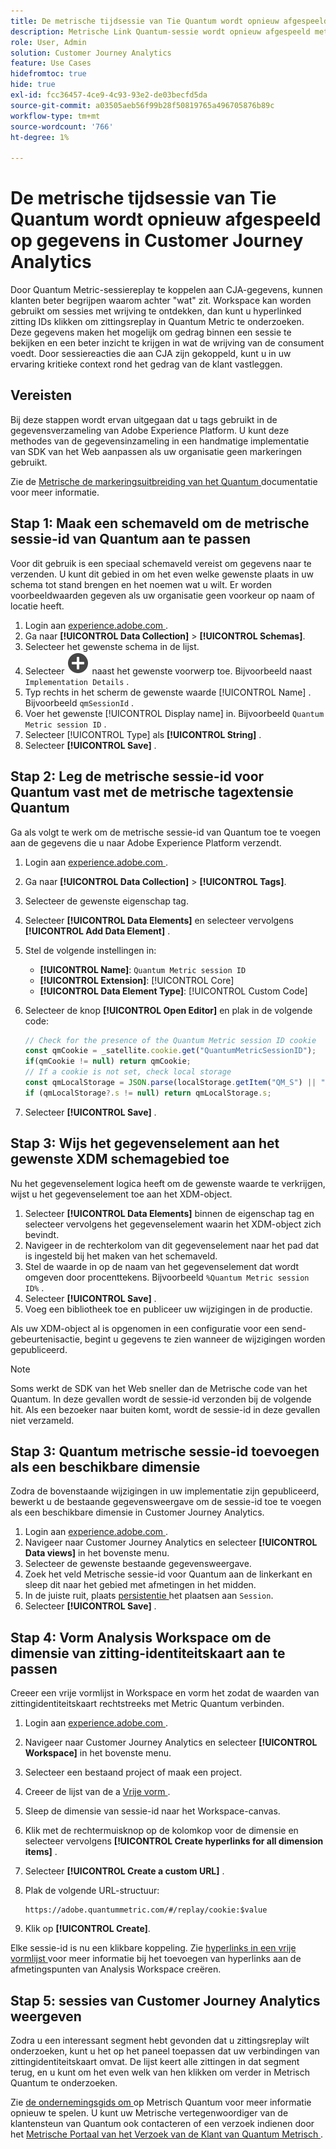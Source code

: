 ```yaml
---
title: De metrische tijdsessie van Tie Quantum wordt opnieuw afgespeeld op gegevens in Customer Journey Analytics
description: Metrische Link Quantum-sessie wordt opnieuw afgespeeld met CJA-gegevens om beter te begrijpen waarom achter "wat" zit.
role: User, Admin
solution: Customer Journey Analytics
feature: Use Cases
hidefromtoc: true
hide: true
exl-id: fcc36457-4ce9-4c93-93e2-de03becfd5da
source-git-commit: a03505aeb56f99b28f50819765a496705876b89c
workflow-type: tm+mt
source-wordcount: '766'
ht-degree: 1%

---
```


# De metrische tijdsessie van Tie Quantum wordt opnieuw afgespeeld op gegevens in Customer Journey Analytics

Door Quantum Metric-sessiereplay te koppelen aan CJA-gegevens, kunnen klanten beter begrijpen waarom achter &quot;wat&quot; zit.  Workspace kan worden gebruikt om sessies met wrijving te ontdekken, dan kunt u hyperlinked zitting IDs klikken om zittingsreplay in Quantum Metric te onderzoeken.  Deze gegevens maken het mogelijk om gedrag binnen een sessie te bekijken en een beter inzicht te krijgen in wat de wrijving van de consument voedt.  Door sessiereacties die aan CJA zijn gekoppeld, kunt u in uw ervaring kritieke context rond het gedrag van de klant vastleggen.

## Vereisten

Bij deze stappen wordt ervan uitgegaan dat u tags gebruikt in de gegevensverzameling van Adobe Experience Platform. U kunt deze methodes van de gegevensinzameling in een handmatige implementatie van SDK van het Web aanpassen als uw organisatie geen markeringen gebruikt.

Zie de [ Metrische de markeringsuitbreiding van het Quantum ](https://experienceleague.adobe.com/en/docs/experience-platform/destinations/catalog/analytics/quantum-metric) documentatie voor meer informatie.

## Stap 1: Maak een schemaveld om de metrische sessie-id van Quantum aan te passen

Voor dit gebruik is een speciaal schemaveld vereist om gegevens naar te verzenden. U kunt dit gebied in om het even welke gewenste plaats in uw schema tot stand brengen en het noemen wat u wilt. Er worden voorbeeldwaarden gegeven als uw organisatie geen voorkeur op naam of locatie heeft.

1. Login aan [ experience.adobe.com ](https://experience.adobe.com).
1. Ga naar **[!UICONTROL Data Collection]** > **[!UICONTROL Schemas]**.
1. Selecteer het gewenste schema in de lijst.
1. Selecteer ![ voeg gebiedspictogram ](/help/assets/icons/AddCircle.svg) naast het gewenste voorwerp toe. Bijvoorbeeld naast `Implementation Details` .
1. Typ rechts in het scherm de gewenste waarde [!UICONTROL Name] . Bijvoorbeeld `qmSessionId` .
1. Voer het gewenste [!UICONTROL Display name] in. Bijvoorbeeld `Quantum Metric session ID` .
1. Selecteer [!UICONTROL Type] als **[!UICONTROL String]** .
1. Selecteer **[!UICONTROL Save]** .

## Stap 2: Leg de metrische sessie-id voor Quantum vast met de metrische tagextensie Quantum

Ga als volgt te werk om de metrische sessie-id van Quantum toe te voegen aan de gegevens die u naar Adobe Experience Platform verzendt.

1. Login aan [ experience.adobe.com ](https://experience.adobe.com).
1. Ga naar **[!UICONTROL Data Collection]** > **[!UICONTROL Tags]**.
1. Selecteer de gewenste eigenschap tag.
1. Selecteer **[!UICONTROL Data Elements]** en selecteer vervolgens **[!UICONTROL Add Data Element]** .
1. Stel de volgende instellingen in:
   * **[!UICONTROL Name]**: `Quantum Metric session ID`
   * **[!UICONTROL Extension]**: [!UICONTROL Core]
   * **[!UICONTROL Data Element Type]**: [!UICONTROL Custom Code]
1. Selecteer de knop **[!UICONTROL Open Editor]** en plak in de volgende code:

   ```js
   // Check for the presence of the Quantum Metric session ID cookie
   const qmCookie = _satellite.cookie.get("QuantumMetricSessionID");
   if(qmCookie != null) return qmCookie;
   // If a cookie is not set, check local storage
   const qmLocalStorage = JSON.parse(localStorage.getItem("QM_S") || "{}");
   if (qmLocalStorage?.s != null) return qmLocalStorage.s;
   ```

1. Selecteer **[!UICONTROL Save]** .

## Stap 3: Wijs het gegevenselement aan het gewenste XDM schemagebied toe

Nu het gegevenselement logica heeft om de gewenste waarde te verkrijgen, wijst u het gegevenselement toe aan het XDM-object.

1. Selecteer **[!UICONTROL Data Elements]** binnen de eigenschap tag en selecteer vervolgens het gegevenselement waarin het XDM-object zich bevindt.
1. Navigeer in de rechterkolom van dit gegevenselement naar het pad dat is ingesteld bij het maken van het schemaveld.
1. Stel de waarde in op de naam van het gegevenselement dat wordt omgeven door procenttekens. Bijvoorbeeld `%Quantum Metric session ID%` .
1. Selecteer **[!UICONTROL Save]** .
1. Voeg een bibliotheek toe en publiceer uw wijzigingen in de productie.

Als uw XDM-object al is opgenomen in een configuratie voor een send-gebeurtenisactie, begint u gegevens te zien wanneer de wijzigingen worden gepubliceerd.

>[!NOTE]
>
>Soms werkt de SDK van het Web sneller dan de Metrische code van het Quantum. In deze gevallen wordt de sessie-id verzonden bij de volgende hit. Als een bezoeker naar buiten komt, wordt de sessie-id in deze gevallen niet verzameld.

## Stap 3: Quantum metrische sessie-id toevoegen als een beschikbare dimensie

Zodra de bovenstaande wijzigingen in uw implementatie zijn gepubliceerd, bewerkt u de bestaande gegevensweergave om de sessie-id toe te voegen als een beschikbare dimensie in Customer Journey Analytics.

1. Login aan [ experience.adobe.com ](https://experience.adobe.com).
1. Navigeer naar Customer Journey Analytics en selecteer **[!UICONTROL Data views]** in het bovenste menu.
1. Selecteer de gewenste bestaande gegevensweergave.
1. Zoek het veld Metrische sessie-id voor Quantum aan de linkerkant en sleep dit naar het gebied met afmetingen in het midden.
1. In de juiste ruit, plaats [ persistentie ](/help/data-views/component-settings/persistence.md) het plaatsen aan `Session`.
1. Selecteer **[!UICONTROL Save]** .

## Stap 4: Vorm Analysis Workspace om de dimensie van zitting-identiteitskaart aan te passen

Creeer een vrije vormlijst in Workspace en vorm het zodat de waarden van zittingidentiteitskaart rechtstreeks met Metric Quantum verbinden.

1. Login aan [ experience.adobe.com ](https://experience.adobe.com).
1. Navigeer naar Customer Journey Analytics en selecteer **[!UICONTROL Workspace]** in het bovenste menu.
1. Selecteer een bestaand project of maak een project.
1. Creeer de lijst van de a [ Vrije vorm ](/help/analysis-workspace/visualizations/freeform-table/freeform-table.md).
1. Sleep de dimensie van sessie-id naar het Workspace-canvas.
1. Klik met de rechtermuisknop op de kolomkop voor de dimensie en selecteer vervolgens **[!UICONTROL Create hyperlinks for all dimension items]** .
1. Selecteer **[!UICONTROL Create a custom URL]** .
1. Plak de volgende URL-structuur:

   ```
   https://adobe.quantummetric.com/#/replay/cookie:$value
   ```

1. Klik op **[!UICONTROL Create]**.

Elke sessie-id is nu een klikbare koppeling. Zie [ hyperlinks in een vrije vormlijst ](/help/analysis-workspace/visualizations/freeform-table/freeform-table-hyperlinks.md) voor meer informatie bij het toevoegen van hyperlinks aan de afmetingspunten van Analysis Workspace creëren.

## Stap 5: sessies van Customer Journey Analytics weergeven

Zodra u een interessant segment hebt gevonden dat u zittingsreplay wilt onderzoeken, kunt u het op het paneel toepassen dat uw verbindingen van zittingidentiteitskaart omvat. De lijst keert alle zittingen in dat segment terug, en u kunt om het even welk van hen klikken om verder in Metrisch Quantum te onderzoeken.

Zie [ de ondernemingsgids om ](https://www.quantummetric.com/resources/ebook/the-enterprise-guide-to-session-replay) op Metrisch Quantum voor meer informatie opnieuw te spelen. U kunt uw Metrische vertegenwoordiger van de klantensteun van Quantum ook contacteren of een verzoek indienen door het [ Metrische Portaal van het Verzoek van de Klant van Quantum Metrisch ](https://community.quantummetric.com/s/public-support-page).
